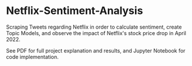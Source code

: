 # Netflix-Sentiment-Analysis
Scraping Tweets regarding Netflix in order to calculate sentiment, create Topic Models, and observe the impact of Netflix's stock price drop in April 2022.

See PDF for full project explanation and results, and Jupyter Notebook for code implementation.
